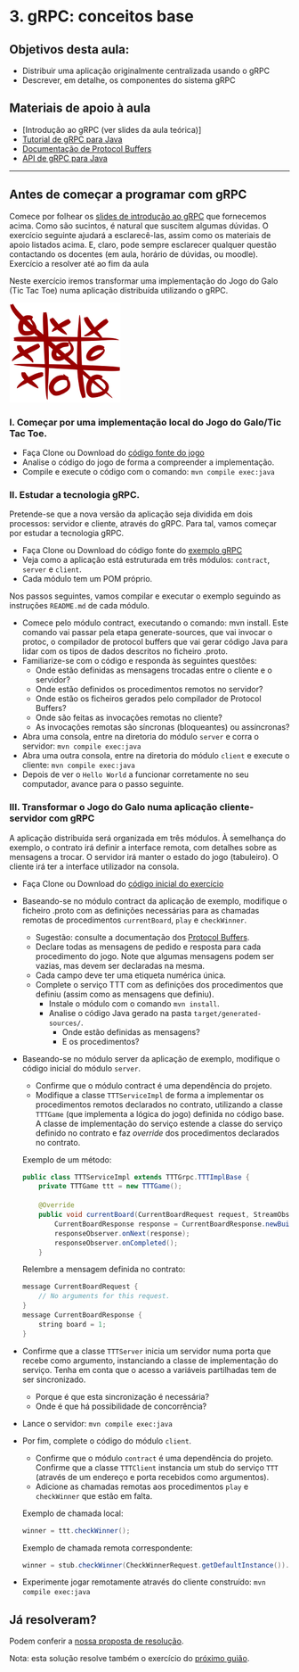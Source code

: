 # 3.  gRPC: conceitos base


## Objetivos desta aula:

- Distribuir uma aplicação originalmente centralizada usando o gRPC
- Descrever, em detalhe, os componentes do sistema gRPC

## Materiais de apoio à aula

- [Introdução ao gRPC (ver slides da aula teórica)]
- [Tutorial de gRPC para Java](https://grpc.io/docs/tutorials/basic/java.html)
- [Documentação de Protocol Buffers](https://developers.google.com/protocol-buffers/docs/overview)
- [API de gRPC para Java](https://grpc.io/grpc-java/javadoc/index.html)

***


## Antes de começar a programar com gRPC

Comece por folhear os [slides de introdução ao gRPC](https://tecnico-distsys.github.io/introducao-ao-gRPC.pdf) que fornecemos acima. Como são sucintos, é natural que suscitem algumas dúvidas. O exercício seguinte ajudará a esclarecê-las, assim como os materiais de apoio listados acima. E, claro, pode sempre esclarecer qualquer questão contactando os docentes (em aula, horário de dúvidas, ou moodle).
Exercício a resolver até ao fim da aula

Neste exercício iremos transformar uma implementação do Jogo do Galo (Tic Tac Toe) numa aplicação distribuída utilizando o gRPC.

![Tic Tac Toe](./images/ttt.png)

### I. Começar por uma implementação local do Jogo do Galo/Tic Tac Toe.

- Faça Clone ou Download do [código fonte do jogo](https://github.com/tecnico-distsys/example_ttt)
- Analise o código do jogo de forma a compreender a implementação.
- Compile e execute o código com o comando: `mvn compile exec:java`

### II. Estudar a tecnologia gRPC.

Pretende-se que a nova versão da aplicação seja dividida em dois processos: servidor e cliente, através do gRPC. Para tal, vamos começar por estudar a tecnologia gRPC.

- Faça Clone ou Download do código fonte do [exemplo gRPC](https://github.com/tecnico-distsys/example_grpc)
- Veja como a aplicação está estruturada em três módulos: `contract`, `server` e `client`.
- Cada módulo tem um POM próprio.

Nos passos seguintes, vamos compilar e executar o exemplo seguindo as instruções `README.md` de cada módulo.

- Comece pelo módulo contract, executando o comando: mvn install. Este comando vai passar pela etapa generate-sources, que vai invocar o protoc, o compilador de protocol buffers que vai gerar código Java para lidar com os tipos de dados descritos no ficheiro .proto. 
- Familiarize-se com o código e responda às seguintes questões:
    - Onde estão definidas as mensagens trocadas entre o cliente e o servidor?
    - Onde estão definidos os procedimentos remotos no servidor?
    - Onde estão os ficheiros gerados pelo compilador de Protocol Buffers?
    - Onde são feitas as invocações remotas no cliente?
    - As invocações remotas são síncronas (bloqueantes) ou assíncronas?
- Abra uma consola, entre na diretoria do módulo `server` e corra o servidor: `mvn compile exec:java`
- Abra uma outra consola, entre na diretoria do módulo `client` e execute o cliente: `mvn compile exec:java`
- Depois de ver o `Hello World` a funcionar corretamente no seu computador, avance para o passo seguinte.

### III. Transformar o Jogo do Galo numa aplicação cliente-servidor com gRPC

A aplicação distribuída será organizada em três módulos. À semelhança do exemplo, o contrato irá definir a interface remota, com detalhes sobre as mensagens a trocar. O servidor irá manter o estado do jogo (tabuleiro). O cliente irá ter a interface utilizador na consola.

- Faça Clone ou Download do [código inicial do exercício](https://github.com/tecnico-distsys/exercise_ttt-grpc)

- Baseando-se no módulo contract da aplicação de exemplo, modifique o ficheiro .proto com as definições necessárias para as chamadas remotas de procedimentos `currentBoard`, `play` e `checkWinner`.
    - Sugestão: consulte a documentação dos [Protocol Buffers](https://developers.google.com/protocol-buffers/docs/overview).
    - Declare todas as mensagens de pedido e resposta para cada procedimento do jogo. Note que algumas mensagens podem ser vazias, mas devem ser declaradas na mesma.
    - Cada campo deve ter uma etiqueta numérica única.
    - Complete o serviço TTT com as definições dos procedimentos que definiu (assim como as mensagens que definiu).
        - Instale o módulo com o comando `mvn install`.
        - Analise o código Java gerado na pasta `target/generated-sources/`.
            - Onde estão definidas as mensagens?
            - E os procedimentos?

- Baseando-se no módulo server da aplicação de exemplo, modifique o código inicial do módulo `server`.
    - Confirme que o módulo contract é uma dependência do projeto.
    - Modifique a classe `TTTServiceImpl` de forma a implementar os procedimentos remotos declarados no contrato, utilizando a classe `TTTGame` (que implementa a lógica do jogo) definida no código base. A classe de implementação do serviço estende a classe do serviço definido no contrato e faz *override* dos procedimentos declarados no contrato.

    Exemplo de um método:

    ```java
    public class TTTServiceImpl extends TTTGrpc.TTTImplBase {
        private TTTGame ttt = new TTTGame();

        @Override
        public void currentBoard(CurrentBoardRequest request, StreamObserver<CurrentBoardResponse> responseObserver) {
            CurrentBoardResponse response = CurrentBoardResponse.newBuilder().setBoard(ttt.toString()).build();
            responseObserver.onNext(response);
            responseObserver.onCompleted();
        }
    ```

    Relembre a mensagem definida no contrato:

    ```java
    message CurrentBoardRequest {
        // No arguments for this request.
    }
    message CurrentBoardResponse {
        string board = 1;
    }		
    ```

- Confirme que a classe `TTTServer` inicia um servidor numa porta que recebe como argumento, instanciando a classe de implementação do serviço. Tenha em conta que o acesso a variáveis partilhadas tem de ser sincronizado.

    - Porque é que esta sincronização é necessária?
    - Onde é que há possibilidade de concorrência?

- Lance o servidor: `mvn compile exec:java`

- Por fim, complete o código do módulo `client`.

    - Confirme que o módulo `contract` é uma dependência do projeto. Confirme que a classe `TTTClient` instancia um stub do serviço `TTT` (através de um endereço e porta recebidos como argumentos).
    - Adicione as chamadas remotas aos procedimentos `play` e `checkWinner` que estão em falta.

    Exemplo de chamada local:

    ```java
    winner = ttt.checkWinner();
    ```

    Exemplo de chamada remota correspondente:

    ```java
    winner = stub.checkWinner(CheckWinnerRequest.getDefaultInstance()).getResult();
    ```

- Experimente jogar remotamente através do cliente construído: `mvn compile exec:java`

## Já resolveram?

Podem conferir a [nossa proposta de resolução](https://github.com/tecnico-distsys/exercise_ttt-grpc_solution).

Nota: esta solução resolve também o exercício do [próximo guião](./04-grpc-erros.md).